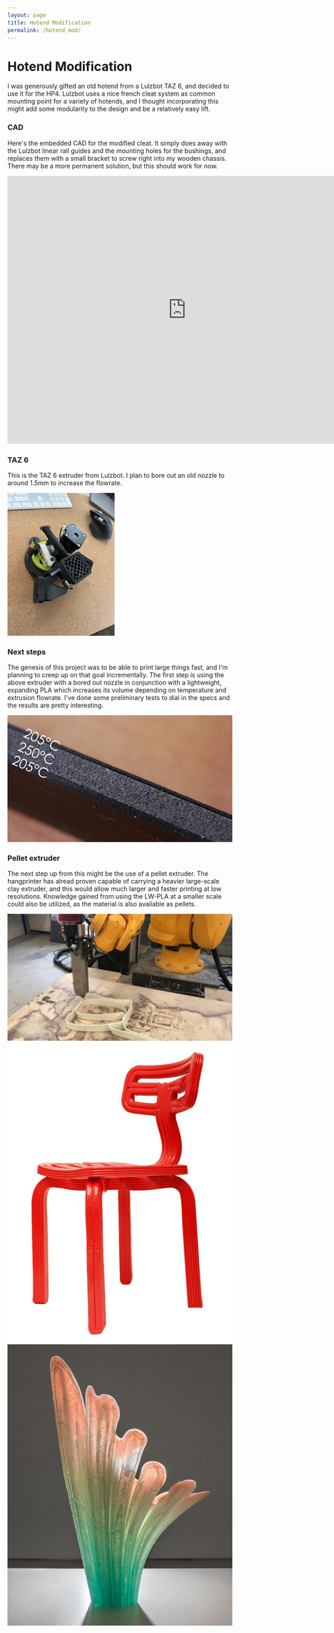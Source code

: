 ```yaml
---
layout: page
title: Hotend Modification
permalink: /hotend_mod/
---
```




# [](#header-1) Hotend Modification
I was generously gifted an old hotend from a Lulzbot TAZ 6, and decided to use it for the HP4. Lulzbot uses a nice french cleat system as common mounting point for a variety of hotends, and I thought incorporating this might add some modularity to the design and be a relatively easy lift. 


### CAD
Here's the embedded CAD for the modified cleat. It simply does away with the Lulzbot linear rail guides and the mounting holes for the bushings, and replaces them with a small bracket to screw right into my wooden chassis. There may be a more permanent solution, but this should work for now.

<iframe src="https://gmail2857688.autodesk360.com/shares/public/SH9285eQTcf875d3c539a060206e80e81c21?mode=embed" width="800" height="600" allowfullscreen="true" webkitallowfullscreen="true" mozallowfullscreen="true"  frameborder="0"></iframe>

### TAZ 6
This is the TAZ 6 extruder from Lulzbot. I plan to bore out an old nozzle to around 1.5mm to increase the flowrate.

![Image](/assets/images/hotend.png)

### Next steps
The genesis of this project was to be able to print large things fast, and I'm planning to creep up on that goal incrementally. The first step is using the above extruder with a bored out nozzle in conjunction with a lightweight, expanding PLA which increases its volume depending on temperature and extrusion flowrate. I've done some preliminary tests to dial in the specs and the results are pretty interesting.

![Image](/assets/images/foaming.png)

### Pellet extruder
The next step up from this might be the use of a pellet extruder. The hangprinter has alread proven capable of carrying a heavier large-scale clay extruder, and this would allow much larger and faster printing at low resolutions. Knowledge gained from using the LW-PLA at a smaller scale could also be utilized, as the material is also available as pellets.

![Image](/assets/images/arm.png)
![Image](/assets/images/chubby.png)
![Image](/assets/images/zaha.png)
